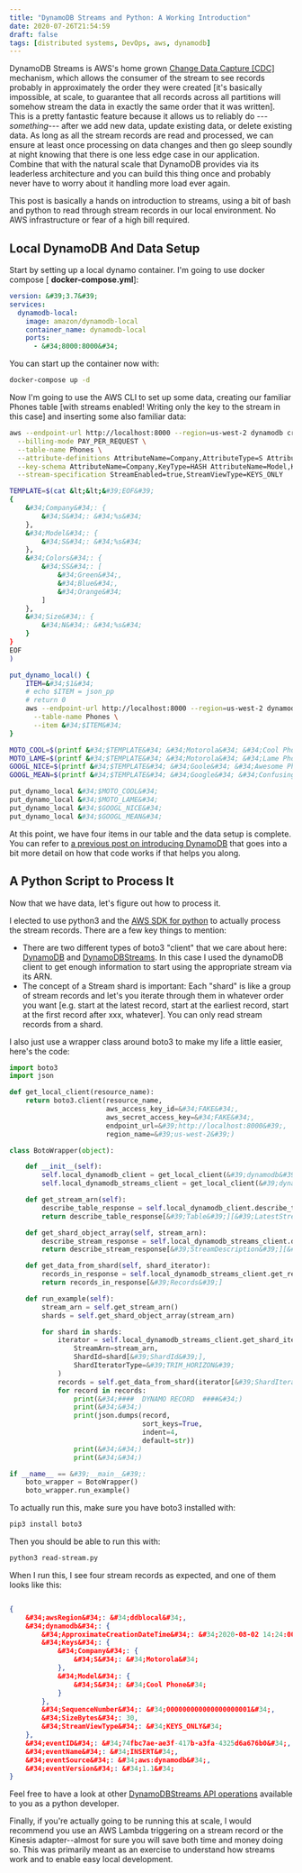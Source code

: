```yaml
---
title: "DynamoDB Streams and Python: A Working Introduction"
date: 2020-07-26T21:54:59
draft: false
tags: [distributed systems, DevOps, aws, dynamodb]
---
```


DynamoDB Streams is AWS&#39;s home grown [Change Data Capture \[CDC\]](https://en.wikipedia.org/wiki/Change_data_capture) mechanism, which allows the consumer of the stream to see records probably in approximately the order they were created \[it&#39;s basically impossible, at scale, to guarantee that all records across all partitions will somehow stream the data in exactly the same order that it was written\]. This is a pretty fantastic feature because it allows us to reliably do _---something---_ after we add new data, update existing data, or delete existing data. As long as all the stream records are read and processed, we can ensure at least once processing on data changes and then go sleep soundly at night knowing that there is one less edge case in our application. Combine that with the natural scale that DynamoDB provides via its leaderless architecture and you can build this thing once and probably never have to worry about it handling more load ever again.

This post is basically a hands on introduction to streams, using a bit of bash and python to read through stream records in our local environment. No AWS infrastructure or fear of a high bill required.

## Local DynamoDB And Data Setup

Start by setting up a local dynamo container. I&#39;m going to use docker compose \[ **docker-compose.yml**\]:

```yaml
version: &#39;3.7&#39;
services:
  dynamodb-local:
    image: amazon/dynamodb-local
    container_name: dynamodb-local
    ports:
      - &#34;8000:8000&#34;

```

You can start up the container now with:

```bash
docker-compose up -d

```

Now I&#39;m going to use the AWS CLI to set up some data, creating our familiar Phones table \[with streams enabled! Writing only the key to the stream in this case\] and inserting some also familiar data:

```bash
aws --endpoint-url http://localhost:8000 --region=us-west-2 dynamodb create-table \
  --billing-mode PAY_PER_REQUEST \
  --table-name Phones \
  --attribute-definitions AttributeName=Company,AttributeType=S AttributeName=Model,AttributeType=S \
  --key-schema AttributeName=Company,KeyType=HASH AttributeName=Model,KeyType=RANGE \
  --stream-specification StreamEnabled=true,StreamViewType=KEYS_ONLY

TEMPLATE=$(cat &lt;&lt;&#39;EOF&#39;
{
    &#34;Company&#34;: {
        &#34;S&#34;: &#34;%s&#34;
    },
    &#34;Model&#34;: {
        &#34;S&#34;: &#34;%s&#34;
    },
    &#34;Colors&#34;: {
        &#34;SS&#34;: [
            &#34;Green&#34;,
            &#34;Blue&#34;,
            &#34;Orange&#34;
        ]
    },
    &#34;Size&#34;: {
        &#34;N&#34;: &#34;%s&#34;
    }
}
EOF
)

put_dynamo_local() {
    ITEM=&#34;$1&#34;
    # echo $ITEM = json_pp
    # return 0
    aws --endpoint-url http://localhost:8000 --region=us-west-2 dynamodb put-item \
      --table-name Phones \
      --item &#34;$ITEM&#34;
}

MOTO_COOL=$(printf &#34;$TEMPLATE&#34; &#34;Motorola&#34; &#34;Cool Phone&#34; &#34;12&#34;)
MOTO_LAME=$(printf &#34;$TEMPLATE&#34; &#34;Motorola&#34; &#34;Lame Phone&#34; &#34;9&#34;)
GOOGL_NICE=$(printf &#34;$TEMPLATE&#34; &#34;Goole&#34; &#34;Awesome Phone&#34; &#34;8&#34;)
GOOGL_MEAN=$(printf &#34;$TEMPLATE&#34; &#34;Google&#34; &#34;Confusing Phone&#34; &#34;18&#34;)

put_dynamo_local &#34;$MOTO_COOL&#34;
put_dynamo_local &#34;$MOTO_LAME&#34;
put_dynamo_local &#34;$GOOGL_NICE&#34;
put_dynamo_local &#34;$GOOGL_MEAN&#34;

```

At this point, we have four items in our table and the data setup is complete. You can refer to [a previous post on introducing DynamoDB](https://nickolasfisher.com/blog/DynamoDB-Basics-A-Hands-On-Tutorial) that goes into a bit more detail on how that code works if that helps you along.

## A Python Script to Process It

Now that we have data, let&#39;s figure out how to process it.

I elected to use python3 and the [AWS SDK for python](https://boto3.amazonaws.com/v1/documentation/api/latest/index.html) to actually process the stream records. There are a few key things to mention:

- There are two different types of boto3 &#34;client&#34; that we care about here: [DynamoDB](https://boto3.amazonaws.com/v1/documentation/api/latest/reference/services/dynamodb.html) and [DynamoDBStreams](https://boto3.amazonaws.com/v1/documentation/api/latest/reference/services/dynamodbstreams.html). In this case I used the dynamoDB client to get enough information to start using the appropriate stream via its ARN.
- The concept of a Stream shard is important: Each &#34;shard&#34; is like a group of stream records and let&#39;s you iterate through them in whatever order you want \[e.g. start at the latest record, start at the earliest record, start at the first record after xxx, whatever\]. You can only read stream records from a shard.


I also just use a wrapper class around boto3 to make my life a little easier, here&#39;s the code:

```python
import boto3
import json

def get_local_client(resource_name):
    return boto3.client(resource_name,
                        aws_access_key_id=&#34;FAKE&#34;,
                        aws_secret_access_key=&#34;FAKE&#34;,
                        endpoint_url=&#39;http://localhost:8000&#39;,
                        region_name=&#39;us-west-2&#39;)

class BotoWrapper(object):

    def __init__(self):
        self.local_dynamodb_client = get_local_client(&#39;dynamodb&#39;)
        self.local_dynamodb_streams_client = get_local_client(&#39;dynamodbstreams&#39;)

    def get_stream_arn(self):
        describe_table_response = self.local_dynamodb_client.describe_table(TableName=&#39;Phones&#39;)
        return describe_table_response[&#39;Table&#39;][&#39;LatestStreamArn&#39;]

    def get_shard_object_array(self, stream_arn):
        describe_stream_response = self.local_dynamodb_streams_client.describe_stream(StreamArn=stream_arn)
        return describe_stream_response[&#39;StreamDescription&#39;][&#39;Shards&#39;]

    def get_data_from_shard(self, shard_iterator):
        records_in_response = self.local_dynamodb_streams_client.get_records(ShardIterator=shard_iterator, Limit=1000)
        return records_in_response[&#39;Records&#39;]

    def run_example(self):
        stream_arn = self.get_stream_arn()
        shards = self.get_shard_object_array(stream_arn)

        for shard in shards:
            iterator = self.local_dynamodb_streams_client.get_shard_iterator(
                StreamArn=stream_arn,
                ShardId=shard[&#39;ShardId&#39;],
                ShardIteratorType=&#39;TRIM_HORIZON&#39;
            )
            records = self.get_data_from_shard(iterator[&#39;ShardIterator&#39;])
            for record in records:
                print(&#34;####  DYNAMO RECORD  ####&#34;)
                print(&#34;&#34;)
                print(json.dumps(record,
                                 sort_keys=True,
                                 indent=4,
                                 default=str))
                print(&#34;&#34;)
                print(&#34;&#34;)

if __name__ == &#39;__main__&#39;:
    boto_wrapper = BotoWrapper()
    boto_wrapper.run_example()

```

To actually run this, make sure you have boto3 installed with:

```bash
pip3 install boto3

```

Then you should be able to run this with:

```bash
python3 read-stream.py

```

When I run this, I see four stream records as expected, and one of them looks like this:

```json

{
    &#34;awsRegion&#34;: &#34;ddblocal&#34;,
    &#34;dynamodb&#34;: {
        &#34;ApproximateCreationDateTime&#34;: &#34;2020-08-02 14:24:00-07:00&#34;,
        &#34;Keys&#34;: {
            &#34;Company&#34;: {
                &#34;S&#34;: &#34;Motorola&#34;
            },
            &#34;Model&#34;: {
                &#34;S&#34;: &#34;Cool Phone&#34;
            }
        },
        &#34;SequenceNumber&#34;: &#34;000000000000000000001&#34;,
        &#34;SizeBytes&#34;: 30,
        &#34;StreamViewType&#34;: &#34;KEYS_ONLY&#34;
    },
    &#34;eventID&#34;: &#34;74fbc7ae-ae3f-417b-a3fa-4325d6a676b0&#34;,
    &#34;eventName&#34;: &#34;INSERT&#34;,
    &#34;eventSource&#34;: &#34;aws:dynamodb&#34;,
    &#34;eventVersion&#34;: &#34;1.1&#34;
}

```

Feel free to have a look at other [DynamoDBStreams API operations](https://boto3.amazonaws.com/v1/documentation/api/latest/reference/services/dynamodbstreams.html) available to you as a python developer.

Finally, if you&#39;re actually going to be running this at scale, I would recommend you use an AWS Lambda triggering on a stream record or the Kinesis adapter--almost for sure you will save both time and money doing so. This was primarily meant as an exercise to understand how streams work and to enable easy local development.
